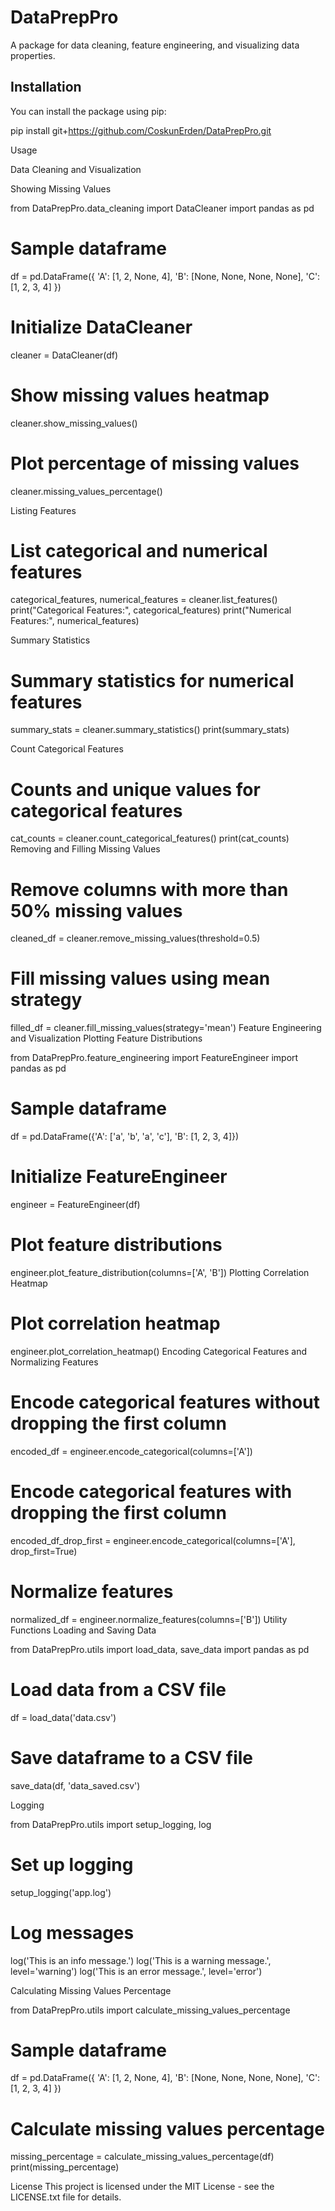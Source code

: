 # DataPrepPro

A package for data cleaning, feature engineering, and visualizing data properties.

## Installation

You can install the package using pip:

pip install git+https://github.com/CoskunErden/DataPrepPro.git

Usage

Data Cleaning and Visualization

Showing Missing Values

from DataPrepPro.data_cleaning import DataCleaner
import pandas as pd

# Sample dataframe
df = pd.DataFrame({
    'A': [1, 2, None, 4],
    'B': [None, None, None, None],
    'C': [1, 2, 3, 4]
})

# Initialize DataCleaner
cleaner = DataCleaner(df)

# Show missing values heatmap
cleaner.show_missing_values()

# Plot percentage of missing values
cleaner.missing_values_percentage()

Listing Features

# List categorical and numerical features
categorical_features, numerical_features = cleaner.list_features()
print("Categorical Features:", categorical_features)
print("Numerical Features:", numerical_features)

Summary Statistics

# Summary statistics for numerical features
summary_stats = cleaner.summary_statistics()
print(summary_stats)

Count Categorical Features

# Counts and unique values for categorical features
cat_counts = cleaner.count_categorical_features()
print(cat_counts)
Removing and Filling Missing Values

# Remove columns with more than 50% missing values
cleaned_df = cleaner.remove_missing_values(threshold=0.5)

# Fill missing values using mean strategy
filled_df = cleaner.fill_missing_values(strategy='mean')
Feature Engineering and Visualization
Plotting Feature Distributions

from DataPrepPro.feature_engineering import FeatureEngineer
import pandas as pd

# Sample dataframe
df = pd.DataFrame({'A': ['a', 'b', 'a', 'c'], 'B': [1, 2, 3, 4]})

# Initialize FeatureEngineer
engineer = FeatureEngineer(df)

# Plot feature distributions
engineer.plot_feature_distribution(columns=['A', 'B'])
Plotting Correlation Heatmap

# Plot correlation heatmap
engineer.plot_correlation_heatmap()
Encoding Categorical Features and Normalizing Features

# Encode categorical features without dropping the first column
encoded_df = engineer.encode_categorical(columns=['A'])

# Encode categorical features with dropping the first column
encoded_df_drop_first = engineer.encode_categorical(columns=['A'], drop_first=True)

# Normalize features
normalized_df = engineer.normalize_features(columns=['B'])
Utility Functions
Loading and Saving Data

from DataPrepPro.utils import load_data, save_data
import pandas as pd

# Load data from a CSV file
df = load_data('data.csv')

# Save dataframe to a CSV file
save_data(df, 'data_saved.csv')


Logging

from DataPrepPro.utils import setup_logging, log

# Set up logging
setup_logging('app.log')

# Log messages
log('This is an info message.')
log('This is a warning message.', level='warning')
log('This is an error message.', level='error')


Calculating Missing Values Percentage

from DataPrepPro.utils import calculate_missing_values_percentage

# Sample dataframe
df = pd.DataFrame({
    'A': [1, 2, None, 4],
    'B': [None, None, None, None],
    'C': [1, 2, 3, 4]
})

# Calculate missing values percentage
missing_percentage = calculate_missing_values_percentage(df)
print(missing_percentage)


License
This project is licensed under the MIT License - see the LICENSE.txt file for details.

